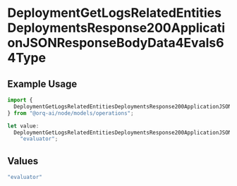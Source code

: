 # DeploymentGetLogsRelatedEntitiesDeploymentsResponse200ApplicationJSONResponseBodyData4Evals64Type

## Example Usage

```typescript
import {
  DeploymentGetLogsRelatedEntitiesDeploymentsResponse200ApplicationJSONResponseBodyData4Evals64Type,
} from "@orq-ai/node/models/operations";

let value:
  DeploymentGetLogsRelatedEntitiesDeploymentsResponse200ApplicationJSONResponseBodyData4Evals64Type =
    "evaluator";
```

## Values

```typescript
"evaluator"
```